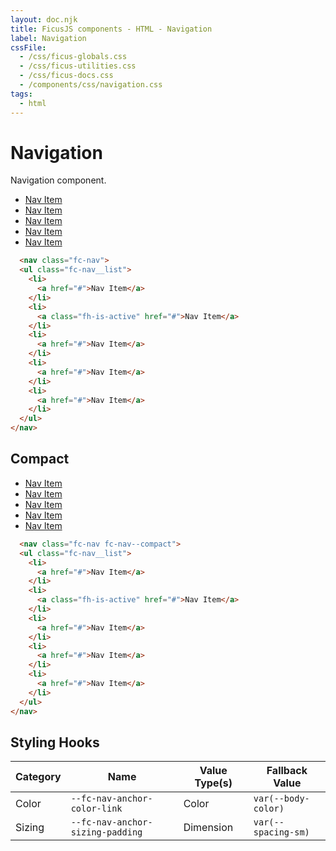 ```yaml
---
layout: doc.njk
title: FicusJS components - HTML - Navigation
label: Navigation
cssFile: 
  - /css/ficus-globals.css
  - /css/ficus-utilities.css
  - /css/ficus-docs.css
  - /components/css/navigation.css
tags:
  - html
---
```

# Navigation

Navigation component.

<div class="fd-component-container">
  <nav class="fc-nav">
    <ul class="fc-nav__list">
      <li>
        <a href="#">Nav Item</a>
      </li>
      <li>
        <a class="fh-is-active" href="#">Nav Item</a>
      </li>
      <li>
        <a href="#">Nav Item</a>
      </li>
      <li>
        <a href="#">Nav Item</a>
      </li>
      <li>
        <a href="#">Nav Item</a>
      </li>
    </ul>
  </nav>
</div>

```html
  <nav class="fc-nav">
  <ul class="fc-nav__list">
    <li>
      <a href="#">Nav Item</a>
    </li>
    <li>
      <a class="fh-is-active" href="#">Nav Item</a>
    </li>
    <li>
      <a href="#">Nav Item</a>
    </li>
    <li>
      <a href="#">Nav Item</a>
    </li>
    <li>
      <a href="#">Nav Item</a>
    </li>
  </ul>
</nav>
```

## Compact

<div class="fd-component-container">
  <nav class="fc-nav fc-nav--compact">
    <ul class="fc-nav__list">
      <li>
        <a href="#">Nav Item</a>
      </li>
      <li>
        <a class="fh-is-active" href="#">Nav Item</a>
      </li>
      <li>
        <a href="#">Nav Item</a>
      </li>
      <li>
        <a href="#">Nav Item</a>
      </li>
      <li>
        <a href="#">Nav Item</a>
      </li>
    </ul>
  </nav>
</div>

```html
  <nav class="fc-nav fc-nav--compact">
  <ul class="fc-nav__list">
    <li>
      <a href="#">Nav Item</a>
    </li>
    <li>
      <a class="fh-is-active" href="#">Nav Item</a>
    </li>
    <li>
      <a href="#">Nav Item</a>
    </li>
    <li>
      <a href="#">Nav Item</a>
    </li>
    <li>
      <a href="#">Nav Item</a>
    </li>
  </ul>
</nav>
```

## Styling Hooks

| Category | Name | Value Type(s) | Fallback Value
| --- | --- | --- | --- |
| Color | `--fc-nav-anchor-color-link` | Color | `var(--body-color)` |
| Sizing | `--fc-nav-anchor-sizing-padding` | Dimension | `var(--spacing-sm)` |